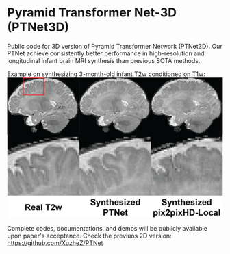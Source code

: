 # Pyramid Transformer Net-3D (PTNet3D)
Public code for 3D version of Pyramid Transformer Network (PTNet3D). Our PTNet achieve consistently better performance in high-resolution and longitudinal infant brain MRI synthesis than previous SOTA methods. 

Example on synthesizing 3-month-old infant T2w conditioned on T1w:
![3Months](3mres-10.png)

Complete codes, documentations, and demos will be publicly available upon paper's acceptance. Check the previuos 2D version: https://github.com/XuzheZ/PTNet
